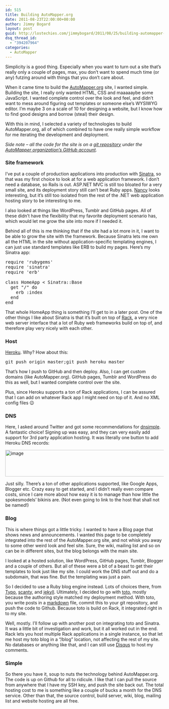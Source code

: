 ```yaml
---
id: 515
title: Building AutoMapper.org
date: 2011-08-23T22:00:00+00:00
author: Jimmy Bogard
layout: post
guid: http://lostechies.com/jimmybogard/2011/08/25/building-automapper-org/
dsq_thread_id:
  - "394207964"
categories:
  - AutoMapper
---
```

Simplicity is a good thing. Especially when you want to turn out a site that’s really only a couple of pages, max, you don’t want to spend much time (or any) futzing around with things that you don’t care about.

When it came time to build the [AutoMapper.org](http://automapper.org/) site, I wanted simple. Building the site, I really only wanted HTML, CSS and maaaaaybe some JavaScript. I wanted complete control over the look and feel, and didn’t want to mess around figuring out templates or someone else’s WYSIWYG editor. I’m maybe 3 on a scale of 10 for designing a website, but I know how to find good designs and borrow (steal) their design.

With this in mind, I selected a variety of technologies to build AutoMapper.org, all of which combined to have one really simple workflow for me iterating the development and deployment.

_Side note – all the code for the site is on a [git repository](https://github.com/AutoMapper/AutoMapper.website) under the [AutoMapper organization’s GitHub account](https://github.com/AutoMapper)._

### Site framework

I’ve put a couple of production applications into production with [Sinatra](http://www.sinatrarb.com/), so that was my first choice to look at for a web application framework. I don’t need a database, so Rails is out. ASP.NET MVC is still too bloated for a very small site, and its deployment story still can’t beat Ruby apps. [Nancy](https://github.com/NancyFx/Nancy) looks interesting, but it’s still too isolated from the rest of the .NET web application hosting story to be interesting to me.

I also looked at things like WordPress, Tumblr and GitHub pages. All of these didn’t have the flexibility that my favorite deployment scenario has, which would let me grow the site into more if I needed it.

Behind all of this is me thinking that if the site had a lot more in it, I want to be able to grow the site with the framework. Because Sinatra lets me own all the HTML in the site without application-specific templating engines, I can just use standard templates like ERB to build my pages. Here’s my Sinatra app:

<pre>require 'rubygems'
require 'sinatra'
require 'erb'

class HomeApp &lt; Sinatra::Base
  get "/" do
  	erb :index
  end
end</pre>

That whole HomeApp thing is something I’ll get to in a later post. One of the other things I like about Sinatra is that it’s built on top of [Rack](http://rack.rubyforge.org/), a very nice web server interface that a lot of Ruby web frameworks build on top of, and therefore play very nicely with each other.

### Host

[Heroku](http://www.heroku.com/). Why? How about this:

<pre>git push origin master;git push heroku master</pre>

That’s how I push to GitHub and then deploy. Also, I can get custom domains (like AutoMapper.org). GitHub pages, Tumblr and WordPress do this as well, but I wanted complete control over the site.

Plus, since Heroku supports a ton of Rack applications, I can be assured that I can add on whatever Rack app I might need on top of it. And no XML config files 😉

### DNS

Here, I asked around Twitter and got some recommendations for [dnsimple](https://dnsimple.com/r/18ba7dd8f1a214). A fantastic choice! Signing up was easy, and they can very easily add support for 3rd party application hosting. It was literally one button to add Heroku DNS records:

[<img style="display: inline; border: 0px;" title="image" src="http://lostechies.com/jimmybogard/files/2011/08/image_thumb.png" border="0" alt="image" width="644" height="84" />](http://lostechies.com/jimmybogard/files/2011/08/image.png)

Just silly. There’s a ton of other applications supported, like Google Apps, Blogger etc. Crazy easy to get started, and I didn’t really even compare costs, since I care more about how easy it is to manage than how little the spokesmodels’ bikinis are. (Not even going to link to the host that shall not be named!)

### Blog

This is where things got a little tricky. I wanted to have a Blog page that shows news and announcements. I wanted this page to be completely integrated into the rest of the AutoMapper.org site, and not whisk you away to some other weird look and feel site. Sure, the wiki, mailing list and so on can be in different sites, but the blog belongs with the main site.

I looked at a hosted solution, like WordPress, GitHub pages, Tumblr, Blogger and a couple of others. But all of these were a bit of a beast to get their templates to look just like my site. I could work the DNS stuff out and do a subdomain, that was fine. But the templating was just a pain.

So I decided to use a Ruby blog engine instead. Lots of choices there, from [Typo](http://fdv.github.com/typo/), [scanty](https://github.com/adamwiggins/scanty), and [jekyll](http://jekyllrb.com/). Ultimately, I decided to go with [toto](http://cloudhead.io/toto), mostly because the authoring style matched my deployment method. With toto, you write posts in a [markdown](http://daringfireball.net/projects/markdown/) file, commit this to your git repository, and push the code to Github. Because toto is build on Rack, it integrated right in to my site.

Well, mostly. I’ll follow up with another post on integrating toto and Sinatra. It was a little bit of investigation and work, but it all worked out in the end. Rack lets you host multiple Rack applications in a single instance, so that let me host my toto blog in a “/blog” location, not affecting the rest of my site. No databases or anything like that, and I can still use [Disqus](http://disqus.com) to host my comments.

### Simple

So there you have it, soup to nuts the technology behind AutoMapper.org. The code is up on Github for all to ridicule. I like that I can pull the source from anywhere that I have my SSH key, and push the site back out. The total hosting cost to me is something like a couple of bucks a month for the DNS service. Other than that, the source control, build server, wiki, blog, mailing list and website hosting are all free.